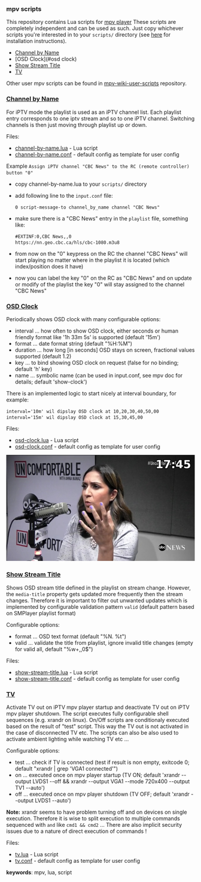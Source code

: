 ### mpv scripts

This repository contains Lua scripts for [mpv player](https://github.com/mpv-player/mpv "GitHub project") 
These scripts are completely independent and can be used as such. Just copy whichever scripts you're interested 
in to your `scripts/` directory (see [here](https://mpv.io/manual/master/#lua-scripting) for installation instructions).

* [Channel by Name](#channel-by-name)
* [OSD Clock](#osd clock)
* [Show Stream Title](#show-stream-title)
* [TV](#tv)

Other user mpv scripts can be found in [mpv-wiki-user-scripts](https://github.com/mpv-player/mpv/wiki/User-Scripts "mpv scripts") repository.

### [Channel by Name](channel-by-name.lua)

For iPTV mode the playlist is used as an iPTV channel list. Each playlist entry corresponds to one iptv stream and so to one iPTV channel. 
Switching channels is then just moving through playlist up or down.

Files:
* [channel-by-name.lua](channel-by-name.lua) - Lua script
* [channel-by-name.conf](channel-by-name.conf) - default config as template for user config

Example `Assign iPTV channel "CBC News" to the RC (remote controller) button "0"`

* copy channel-by-name.lua to your `scripts/` directory
* add following line to the `input.conf` file:

    ```
    0 script-message-to channel_by_name channel "CBC News"
    ```

* make sure there is a "CBC News" entry in the `playlist` file, something like:

    ```
    #EXTINF:0,CBC News,,0
    https://nn.geo.cbc.ca/hls/cbc-1080.m3u8
    ```
    
* from now on the "0" keypress on the RC the channel "CBC News" will start playing no matter where in the playlist it is located 
(which index/position does it have)

* now you can label the key "0" on the RC as "CBC News" and on update or modify of the playlist the key "0" will stay assigned 
to the channel "CBC News"

### [OSD Clock](osd-clock.lua)

Periodically shows OSD clock with many configurable options:
* interval ... how often to show OSD clock, either seconds or human friendly format like '1h 33m 5s' is supported (default '15m')
* format   ... date format string (default "%H:%M")
* duration ... how long [in seconds] OSD stays on screen, fractional values supported (default 1.2)
* key      ... to bind showing OSD clock on request (false for no binding; default 'h' key)
* name     ... symbolic name (can be used in input.conf, see mpv doc for details; default 'show-clock')

There is an implemented logic to start nicely at interval boundary, for example:
    
    interval='10m' wil dipslay OSD clock at 10,20,30,40,50,00
    interval='15m' wil dipslay OSD clock at 15,30,45,00
    
Files:
* [osd-clock.lua](osd-clock.lua) - Lua script
* [osd-clock.conf](osd-clock.conf) - default config as template for user config

![OSD Clock](../screenshots/osd-clock.jpg)

### [Show Stream Title](show-stream-title.lua)

Shows OSD stream title defined in the playlist on stream change. However, the `media-title` property
gets updated more frequently then the stream changes. Therefore it is important to filter out unwanted updates
which is implemented by configurable validation pattern `valid` (default pattern based on SMPlayer playlist format)

Configurable options:    
* format ... OSD text format (default "%N. %t")
* valid  ... validate the title from playlist, ignore invalid title changes (empty for valid all, default "%w+,,0$")

Files:
* [show-stream-title.lua](osd-clock.lua) - Lua script
* [show-stream-title.conf](osd-clock.conf) - default config as template for user config

### [TV](tv.lua)

Activate TV out on iPTV mpv player startup and deactivate TV out on iPTV mpv player shutdown. 
The script executes fully configurable shell sequences (e.g. xrandr on linux). On/Off scripts
are conditionaly executed based on the result of "test" script. This way the TV out is not activated
in the case of disconnected TV etc. The scripts can also be also used to activate ambient lighting while watching TV etc ...

Configurable options:
* test ... check if TV is connected (test if result is non empty, exitcode 0; default "xrandr | grep 'VGA1 connected'")
* on   ... executed once on mpv player startup  (TV ON;  default 'xrandr --output LVDS1 --off && xrandr --output VGA1 --mode 720x400 --output TV1 --auto')
* off  ... executed once on mpv player shutdown (TV OFF; default 'xrandr --output LVDS1 --auto')

**Note:**
xrandr seems to have problem turning off and on devices on single execution. Therefore it is wise to 
split execution to multiple commands sequenced with `and` like `cmd1 && cmd2` ...
There are also implicit security issues due to a nature of direct execution of commands !

Files:
* [tv.lua](tv.lua) - Lua script
* [tv.conf](tv.conf) - default config as template for user config

**keywords**: mpv, lua, script

